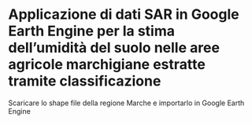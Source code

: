 # Applicazione di dati SAR in Google Earth Engine per la stima dell’umidità del suolo nelle aree agricole marchigiane estratte tramite classificazione

Scaricare lo shape file della regione Marche e importarlo in Google Earth Engine
